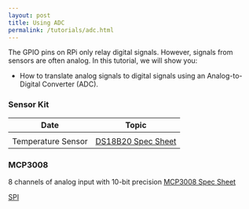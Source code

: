 ```yaml
---
layout: post
title: Using ADC
permalink: /tutorials/adc.html
---
```

The GPIO pins on RPi only relay digital signals. However, signals from sensors are often analog. In this tutorial, we will show you:
- How to translate analog signals to digital signals using an Analog-to-Digital Converter (ADC).

### Sensor Kit
| **Date**      | **Topic**     |
| ------------- | ---------------------|
|              |        |
|      Temperature Sensor        |  [DS18B20 Spec Sheet](https://datasheets.maximintegrated.com/en/ds/DS18B20.pdf)   |


### MCP3008
8 channels of analog input with 10-bit precision
[MCP3008 Spec Sheet](https://cdn-shop.adafruit.com/datasheets/MCP3008.pdf)

[SPI](https://en.wikipedia.org/wiki/Serial_Peripheral_Interface)